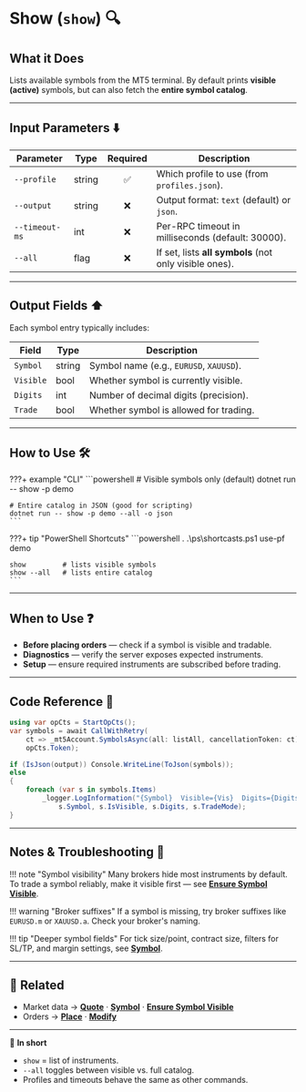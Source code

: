 # Show (`show`) 🔍

## What it Does 

Lists available symbols from the MT5 terminal.
By default prints **visible (active)** symbols, but can also fetch the **entire symbol catalog**.

---

## Input Parameters ⬇️

| Parameter      | Type   | Required | Description                                            |
| -------------- | ------ | :------: | ------------------------------------------------------ |
| `--profile`    | string |     ✅    | Which profile to use (from `profiles.json`).           |
| `--output`     | string |     ❌    | Output format: `text` (default) or `json`.             |
| `--timeout-ms` | int    |     ❌    | Per-RPC timeout in milliseconds (default: 30000).      |
| `--all`        | flag   |     ❌    | If set, lists **all symbols** (not only visible ones). |

---

## Output Fields ⬆️

Each symbol entry typically includes:

| Field     | Type   | Description                             |
| --------- | ------ | --------------------------------------- |
| `Symbol`  | string | Symbol name (e.g., `EURUSD`, `XAUUSD`). |
| `Visible` | bool   | Whether symbol is currently visible.    |
| `Digits`  | int    | Number of decimal digits (precision).   |
| `Trade`   | bool   | Whether symbol is allowed for trading.  |

---

## How to Use 🛠️

???+ example "CLI"
\`\`\`powershell
\# Visible symbols only (default)
dotnet run -- show -p demo

````
# Entire catalog in JSON (good for scripting)
dotnet run -- show -p demo --all -o json
```
````

???+ tip "PowerShell Shortcuts"
\`\`\`powershell
. .\ps\shortcasts.ps1
use-pf demo

````
show         # lists visible symbols
show --all   # lists entire catalog
```
````

---

## When to Use ❓

* **Before placing orders** — check if a symbol is visible and tradable.
* **Diagnostics** — verify the server exposes expected instruments.
* **Setup** — ensure required instruments are subscribed before trading.

---

## Code Reference 🧩

```csharp
using var opCts = StartOpCts();
var symbols = await CallWithRetry(
    ct => _mt5Account.SymbolsAsync(all: listAll, cancellationToken: ct),
    opCts.Token);

if (IsJson(output)) Console.WriteLine(ToJson(symbols));
else
{
    foreach (var s in symbols.Items)
        _logger.LogInformation("{Symbol}  Visible={Vis}  Digits={Digits}  Trade={Trade}",
            s.Symbol, s.IsVisible, s.Digits, s.TradeMode);
}
```

---

## Notes & Troubleshooting 🧯

!!! note "Symbol visibility"
Many brokers hide most instruments by default. To trade a symbol reliably, make it visible first — see **[Ensure Symbol Visible](../Market_Data/Ensure_Symbol_Visible.md)**.

!!! warning "Broker suffixes"
If a symbol is missing, try broker suffixes like `EURUSD.m` or `XAUUSD.a`. Check your broker's naming.

!!! tip "Deeper symbol fields"
For tick size/point, contract size, filters for SL/TP, and margin settings, see **[Symbol](../Market_Data/Symbol.md)**.

---

## 🔗 Related

* Market data → **[Quote](../Market_Data/Quote.md)** · **[Symbol](../Market_Data/Symbol.md)** · **[Ensure Symbol Visible](../Market_Data/Ensure_Symbol_Visible.md)**
* Orders → **[Place](../Orders_Positions/Place.md)** · **[Modify](../Orders_Positions/Modify.md)**

---

📌 **In short**

* `show` = list of instruments.
* `--all` toggles between visible vs. full catalog.
* Profiles and timeouts behave the same as other commands.
